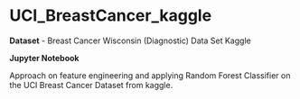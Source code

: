 # UCI_BreastCancer_kaggle

**Dataset** - Breast Cancer Wisconsin (Diagnostic) Data Set Kaggle

**Jupyter Notebook**

Approach on feature engineering and applying Random Forest Classifier on the UCI Breast Cancer Dataset from kaggle.
